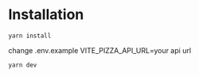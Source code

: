 # Installation


```
yarn install
```

change .env.example VITE_PIZZA_API_URL=your api url

```
yarn dev
```
